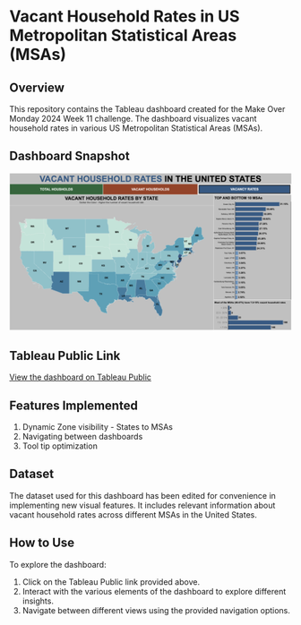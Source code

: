 # Vacant Household Rates in US Metropolitan Statistical Areas (MSAs)

## Overview
This repository contains the Tableau dashboard created for the Make Over Monday 2024 Week 11 challenge. The dashboard visualizes vacant household rates in various US Metropolitan Statistical Areas (MSAs).

## Dashboard Snapshot
![Dashboard Snapshot](Snapshot.png)

## Tableau Public Link
[View the dashboard on Tableau Public](https://public.tableau.com/shared/YQS3FCQD6?:display_count=n&:origin=viz_share_link)

## Features Implemented
1. Dynamic Zone visibility - States to MSAs
2. Navigating between dashboards
3. Tool tip optimization

## Dataset
The dataset used for this dashboard has been edited for convenience in implementing new visual features. It includes relevant information about vacant household rates across different MSAs in the United States.

## How to Use
To explore the dashboard:
1. Click on the Tableau Public link provided above.
2. Interact with the various elements of the dashboard to explore different insights.
3. Navigate between different views using the provided navigation options.
